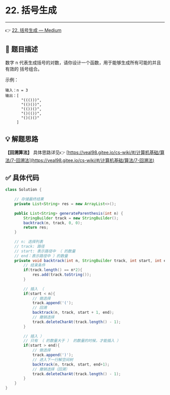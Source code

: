# 22. 括号生成

---

👉 [22. 括号生成 — Medium](https://leetcode-cn.com/problems/generate-parentheses/)

## 📜 题目描述

数字 n 代表生成括号的对数，请你设计一个函数，用于能够生成所有可能的并且 有效的 括号组合。

示例：

```
输入：n = 3
输出：[
       "((()))",
       "(()())",
       "(())()",
       "()(())",
       "()()()"
     ]
```

## 💡 解题思路

**【回溯算法】** 具体思路详见👉 [https://veal98.gitee.io/cs-wiki/#/计算机基础/算法/7-回溯法](https://veal98.gitee.io/cs-wiki/#/计算机基础/算法/7-回溯法)


## ✅  具体代码 


```java
class Solution {
    
    // 存储最终结果
    private List<String> res = new ArrayList<>();
    
    public List<String> generateParenthesis(int n) {
        StringBuilder track = new StringBuilder();
        backtrack(n, track, 0, 0);
        return res;
    }
    
    // n: 选择列表
    // track: 路径
    // start: 表示路径中 （ 的数量
    // end：表示路径中 ）的数量
    private void backtrack(int n, StringBuilder track, int start, int end){
        // 结束条件
        if(track.length() == n*2){
            res.add(track.toString());
        }
        
        // 插入 （
        if(start < n){
            // 做选择
            track.append('(');
            // 回溯
            backtrack(n, track, start + 1, end);
            // 撤销选择
            track.deleteCharAt(track.length() - 1);
        }
        
        // 插入 ）
        // 只有 （ 的数量大于 ） 的数量的时候，才能插入 ）
        if(start > end){
            // 做选择
            track.append(')');
            // 进入下一行解空间树
            backtrack(n, track, start, end+1);
            // 撤销选择（回溯）
            track.deleteCharAt(track.length() - 1);
        }
    }
}
```



